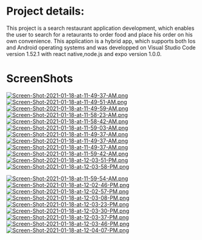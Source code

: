 # Project details: 
This project is a search restaurant application development, which enables the user to search for a retaurants to order food and place his order on his own convenience. This application is a hybrid app, which supports both Ios and Android operating systems and was  developped on Visual Studio Code version 1.52.1 with react native,node.js and expo version 1.0.0. 

# ScreenShots
[![Screen-Shot-2021-01-18-at-11-49-37-AM.png](https://i.postimg.cc/W1x9YpGh/Screen-Shot-2021-01-18-at-11-49-37-AM.png)](https://postimg.cc/CRHHzg6g)
[![Screen-Shot-2021-01-18-at-11-49-51-AM.png](https://i.postimg.cc/50Vs1PkJ/Screen-Shot-2021-01-18-at-11-49-51-AM.png)](https://postimg.cc/B8mTBC07)
[![Screen-Shot-2021-01-18-at-11-49-59-AM.png](https://i.postimg.cc/R0fgkrdG/Screen-Shot-2021-01-18-at-11-49-59-AM.png)](https://postimg.cc/R3S1tDjn)
[![Screen-Shot-2021-01-18-at-11-58-23-AM.png](https://i.postimg.cc/KzDJYndM/Screen-Shot-2021-01-18-at-11-58-23-AM.png)](https://postimg.cc/Kk4nqgcG)
[![Screen-Shot-2021-01-18-at-11-58-42-AM.png](https://i.postimg.cc/PJfKvCjF/Screen-Shot-2021-01-18-at-11-58-42-AM.png)](https://postimg.cc/3462PJWg)
[![Screen-Shot-2021-01-18-at-11-59-03-AM.png](https://i.postimg.cc/bNBLdYF3/Screen-Shot-2021-01-18-at-11-59-03-AM.png)](https://postimg.cc/9ryyn227)
[![Screen-Shot-2021-01-18-at-11-49-37-AM.png](https://i.postimg.cc/W1x9YpGh/Screen-Shot-2021-01-18-at-11-49-37-AM.png)](https://postimg.cc/CRHHzg6g)
[![Screen-Shot-2021-01-18-at-11-49-37-AM.png](https://i.postimg.cc/W1x9YpGh/Screen-Shot-2021-01-18-at-11-49-37-AM.png)](https://postimg.cc/CRHHzg6g)
[![Screen-Shot-2021-01-18-at-11-49-37-AM.png](https://i.postimg.cc/W1x9YpGh/Screen-Shot-2021-01-18-at-11-49-37-AM.png)](https://postimg.cc/CRHHzg6g)
[![Screen-Shot-2021-01-18-at-11-59-42-AM.png](https://i.postimg.cc/3NL1X3rr/Screen-Shot-2021-01-18-at-11-59-42-AM.png)](https://postimg.cc/XBC93Syt)
[![Screen-Shot-2021-01-18-at-12-03-51-PM.png](https://i.postimg.cc/NfS7BJ5n/Screen-Shot-2021-01-18-at-12-03-51-PM.png)](https://postimg.cc/Mv0jYY00)
[![Screen-Shot-2021-01-18-at-12-03-58-PM.png](https://i.postimg.cc/nhmKz4mh/Screen-Shot-2021-01-18-at-12-03-58-PM.png)](https://postimg.cc/DS24pb59)

[![Screen-Shot-2021-01-18-at-11-59-54-AM.png](https://i.postimg.cc/7ZJ9zvFD/Screen-Shot-2021-01-18-at-11-59-54-AM.png)](https://postimg.cc/VJ1XyhsH)
[![Screen-Shot-2021-01-18-at-12-02-46-PM.png](https://i.postimg.cc/q78GmsB5/Screen-Shot-2021-01-18-at-12-02-46-PM.png)](https://postimg.cc/wtjJMsmX)
[![Screen-Shot-2021-01-18-at-12-02-57-PM.png](https://i.postimg.cc/BvWgcY3F/Screen-Shot-2021-01-18-at-12-02-57-PM.png)](https://postimg.cc/SnrCmGJQ)
[![Screen-Shot-2021-01-18-at-12-03-08-PM.png](https://i.postimg.cc/W38wVskm/Screen-Shot-2021-01-18-at-12-03-08-PM.png)](https://postimg.cc/47K9bkwn)
[![Screen-Shot-2021-01-18-at-12-03-23-PM.png](https://i.postimg.cc/ZnqFKX8G/Screen-Shot-2021-01-18-at-12-03-23-PM.png)](https://postimg.cc/Kkdg0qsf)
[![Screen-Shot-2021-01-18-at-12-03-30-PM.png](https://i.postimg.cc/sx0PBKKv/Screen-Shot-2021-01-18-at-12-03-30-PM.png)](https://postimg.cc/YLYLZ65H)
[![Screen-Shot-2021-01-18-at-12-03-37-PM.png](https://i.postimg.cc/y6fyrYBs/Screen-Shot-2021-01-18-at-12-03-37-PM.png)](https://postimg.cc/HjyMrmVh)
[![Screen-Shot-2021-01-18-at-12-03-46-PM.png](https://i.postimg.cc/WbhwRLbr/Screen-Shot-2021-01-18-at-12-03-46-PM.png)](https://postimg.cc/LnF1fWP6)
[![Screen-Shot-2021-01-18-at-12-04-07-PM.png](https://i.postimg.cc/SKp6znL7/Screen-Shot-2021-01-18-at-12-04-07-PM.png)](https://postimg.cc/JsPDf42G)
